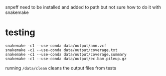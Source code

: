 snpeff need to be installed and added to path but not sure how to do it with snakemake

# testing
``` 
snakemake -c1 --use-conda data/output/ann.vcf
snakemake -c1 --use-conda data/output/coverage.txt
snakemake -c1 --use-conda data/output/coverage.summary
snakemake -c1 --use-conda data/output/ec.bam.pileup.gz
```
running `/data/clean` cleans the output files from tests
